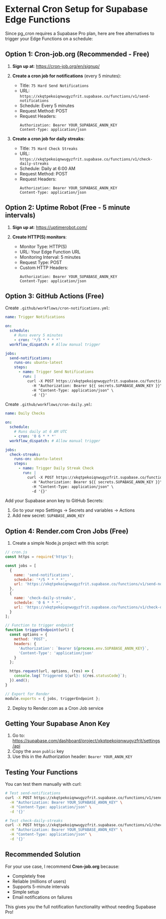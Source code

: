 # External Cron Setup for Supabase Edge Functions

Since pg_cron requires a Supabase Pro plan, here are free alternatives to trigger your Edge Functions on a schedule:

## Option 1: Cron-job.org (Recommended - Free)

1. **Sign up at**: https://cron-job.org/en/signup/

2. **Create a cron job for notifications** (every 5 minutes):
   - Title: `75 Hard Send Notifications`
   - URL: `https://xkqtpekoiqnwugyzfrit.supabase.co/functions/v1/send-notifications`
   - Schedule: Every 5 minutes
   - Request Method: POST
   - Request Headers:
     ```
     Authorization: Bearer YOUR_SUPABASE_ANON_KEY
     Content-Type: application/json
     ```

3. **Create a cron job for daily streaks**:
   - Title: `75 Hard Check Streaks`
   - URL: `https://xkqtpekoiqnwugyzfrit.supabase.co/functions/v1/check-daily-streaks`
   - Schedule: Daily at 6:00 AM
   - Request Method: POST
   - Request Headers:
     ```
     Authorization: Bearer YOUR_SUPABASE_ANON_KEY
     Content-Type: application/json
     ```

## Option 2: Uptime Robot (Free - 5 minute intervals)

1. **Sign up at**: https://uptimerobot.com/

2. **Create HTTP(S) monitors**:
   - Monitor Type: HTTP(S)
   - URL: Your Edge Function URL
   - Monitoring Interval: 5 minutes
   - Request Type: POST
   - Custom HTTP Headers:
     ```
     Authorization: Bearer YOUR_SUPABASE_ANON_KEY
     Content-Type: application/json
     ```

## Option 3: GitHub Actions (Free)

Create `.github/workflows/cron-notifications.yml`:

```yaml
name: Trigger Notifications

on:
  schedule:
    # Runs every 5 minutes
    - cron: '*/5 * * * *'
  workflow_dispatch: # Allow manual trigger

jobs:
  send-notifications:
    runs-on: ubuntu-latest
    steps:
      - name: Trigger Send Notifications
        run: |
          curl -X POST https://xkqtpekoiqnwugyzfrit.supabase.co/functions/v1/send-notifications \
            -H "Authorization: Bearer ${{ secrets.SUPABASE_ANON_KEY }}" \
            -H "Content-Type: application/json" \
            -d '{}'
```

Create `.github/workflows/cron-daily.yml`:

```yaml
name: Daily Checks

on:
  schedule:
    # Runs daily at 6 AM UTC
    - cron: '0 6 * * *'
  workflow_dispatch: # Allow manual trigger

jobs:
  check-streaks:
    runs-on: ubuntu-latest
    steps:
      - name: Trigger Daily Streak Check
        run: |
          curl -X POST https://xkqtpekoiqnwugyzfrit.supabase.co/functions/v1/check-daily-streaks \
            -H "Authorization: Bearer ${{ secrets.SUPABASE_ANON_KEY }}" \
            -H "Content-Type: application/json" \
            -d '{}'
```

Add your Supabase anon key to GitHub Secrets:
1. Go to your repo Settings → Secrets and variables → Actions
2. Add new secret: `SUPABASE_ANON_KEY`

## Option 4: Render.com Cron Jobs (Free)

1. Create a simple Node.js project with this script:

```javascript
// cron.js
const https = require('https');

const jobs = [
  {
    name: 'send-notifications',
    schedule: '*/5 * * * *',
    url: 'https://xkqtpekoiqnwugyzfrit.supabase.co/functions/v1/send-notifications'
  },
  {
    name: 'check-daily-streaks',
    schedule: '0 6 * * *',
    url: 'https://xkqtpekoiqnwugyzfrit.supabase.co/functions/v1/check-daily-streaks'
  }
];

// Function to trigger endpoint
function triggerEndpoint(url) {
  const options = {
    method: 'POST',
    headers: {
      'Authorization': `Bearer ${process.env.SUPABASE_ANON_KEY}`,
      'Content-Type': 'application/json'
    }
  };

  https.request(url, options, (res) => {
    console.log(`Triggered ${url}: ${res.statusCode}`);
  }).end();
}

// Export for Render
module.exports = { jobs, triggerEndpoint };
```

2. Deploy to Render.com as a Cron Job service

## Getting Your Supabase Anon Key

1. Go to: https://supabase.com/dashboard/project/xkqtpekoiqnwugyzfrit/settings/api
2. Copy the `anon` `public` key
3. Use this in the Authorization header: `Bearer YOUR_ANON_KEY`

## Testing Your Functions

You can test them manually with curl:

```bash
# Test send-notifications
curl -X POST https://xkqtpekoiqnwugyzfrit.supabase.co/functions/v1/send-notifications \
  -H "Authorization: Bearer YOUR_SUPABASE_ANON_KEY" \
  -H "Content-Type: application/json" \
  -d '{}'

# Test check-daily-streaks  
curl -X POST https://xkqtpekoiqnwugyzfrit.supabase.co/functions/v1/check-daily-streaks \
  -H "Authorization: Bearer YOUR_SUPABASE_ANON_KEY" \
  -H "Content-Type: application/json" \
  -d '{}'
```

## Recommended Solution

For your use case, I recommend **Cron-job.org** because:
- Completely free
- Reliable (millions of users)
- Supports 5-minute intervals
- Simple setup
- Email notifications on failures

This gives you the full notification functionality without needing Supabase Pro!